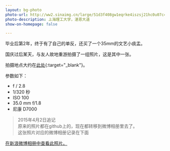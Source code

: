 ```yaml
---
layout: bg-photo
photo-url: http://ww2.sinaimg.cn/large/51d3f408gw1eqrke4iszsj21hc0u07c4.jpg
photo-description: 上海理工大学，湛恩大道
show-on-homepage: false

---
```


毕业后第2年，终于有了自己的单反，还买了一个35mm的文艺小痰盂。

国庆过后某天，与友人故地重游拍摄了一组照片，这是其中一张。

拍摄地点大约在[此处](http://j.map.baidu.com/7yClz){:target="_blank"}。

参数如下：

* f / 2.8
* 1/320 秒
* ISO 100
* 35.0 mm f/1.8
* 尼康 D7000

<!-- 那时我大约刚进新公司1个月左右，正值少年得志意气风发时，拍照也如有神，张张文艺范儿十足。 -->


> 2015年4月2日追记  
> 原来的照片都在github上的，现在都转移到微博相册里去了。  
> 这张照片对应的微博相册记录在下面



[在新浪微博相册中查看此照片。](http://photo.weibo.com/1372845064/photos/detail/photo_id/3827299546956492/album_id/3827295549842457)
